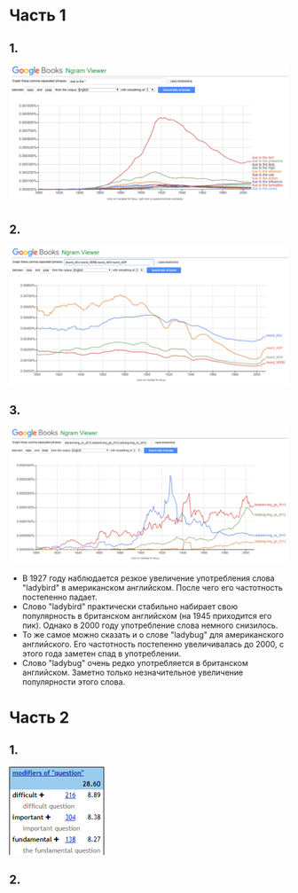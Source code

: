 # Часть 1
## 1.
![](https://github.com/greensberg/hw6/blob/master/due%20to.PNG)
## 2.
![](https://github.com/greensberg/hw6/blob/master/round.PNG)
## 3.
![](https://github.com/greensberg/hw6/blob/master/ladybird.PNG)
+ В 1927 году наблюдается резкое увеличение употребления слова "ladybird" в американском английском. После чего его частотность постепенно падает.
+ Слово "ladybird" практически стабильно набирает свою популярность в британском английском (на 1945 приходится его пик). Однако в 2000 году употребление слова немного снизилось.
+ То же самое можно сказать и о слове "ladybug" для американского английского. Его частотность постепенно увеличивалась до 2000, с этого года заметен спад в употреблении.
+ Слово "ladybug" очень редко употребляется в британском английском. Заметно только незначительное увеличение популярности этого слова.
# Часть 2
## 1.
![](https://github.com/greensberg/hw6/blob/master/question.PNG)
## 2. 
